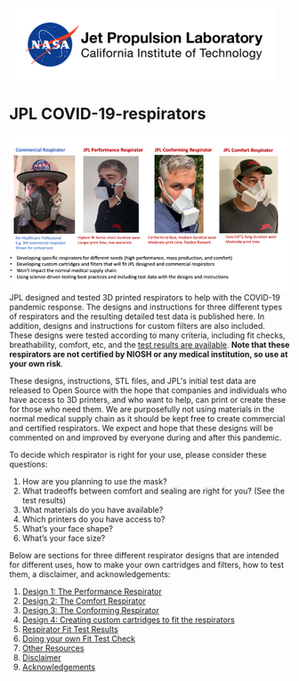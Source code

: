 ![Jet Propulsion Laboratory, California Institute of Technology (NASA JPL)](figs/etc/nasa-jpl-logo.png)
# JPL COVID-19-respirators
![figs/overview-respirator.png](figs/overview-respirator.png)
JPL designed and tested 3D printed respirators to help with the COVID-19 pandemic response. The designs and instructions for three different types of respirators and the resulting detailed test data is published here. In addition, designs and instructions for custom filters are also included. These designs were tested according to many criteria, including fit checks,  breathability, comfort, etc, and the [test results are available](https://drive.google.com/file/d/1jFTpLc9N4Tql1t_TO8P_oJAa82crM449/view?usp=sharing). **Note that these respirators are not certified by NIOSH or any medical institution, so use at your own risk**.

These designs, instructions, STL files, and JPL's initial test data are released to Open Source with the hope that companies and individuals who have access to 3D printers, and who want to help, can print or create these for those who need them. ​We are purposefully not using materials in the normal medical supply chain as it should be kept free to create commercial and certified respirators. We expect and hope that these designs will be commented on and improved by everyone during and after this pandemic.

To decide which respirator is right for your use, please consider these questions:
 1. How are you planning to use the mask?
 2. What tradeoffs between comfort and sealing are right for you? (See the test results)
 3. What materials do you have available?
 4. Which printers do you have access to?
 5. What’s your face shape?
 6. What’s your face size?

Below are sections for three different respirator designs that are intended for different uses, how to make your own cartridges and filters, how to test them, a disclaimer, and acknowledgements:
 1. [Design 1: The Performance Respirator](https://github.com/nasa-jpl/COVID-19-respirators/wiki/JPL-Performance-Respirator)
 2. [Design 2: The Comfort Respirator](https://github.com/nasa-jpl/COVID-19-respirators/wiki/JPL-Comfort-Respirator)
 3. [Design 3: The Conforming Respirator](https://github.com/nasa-jpl/COVID-19-respirators/wiki/JPL-Conforming-Respirators)
 4. [Design 4: Creating custom cartridges to fit the respirators](https://github.com/nasa-jpl/COVID-19-respirators/wiki/Custom-Filters-to-fit-the-respirators)
 5. [Respirator Fit Test Results](https://github.com/nasa-jpl/COVID-19-respirators/wiki/Select-Respirator-Fit-Test-Results)
 6. [Doing your own Fit Test Check](https://github.com/nasa-jpl/COVID-19-respirators/wiki/Doing-your-own-Fit-Check-(aka-seal-test))
 7. [Other Resources](https://github.com/nasa-jpl/COVID-19-respirators/wiki/Other-Resources)
 8. [Disclaimer](https://github.com/nasa-jpl/COVID-19-respirators/wiki/Disclaimer)
 9. [Acknowledgements](https://github.com/nasa-jpl/COVID-19-respirators/wiki/Acknowledgements)
 
